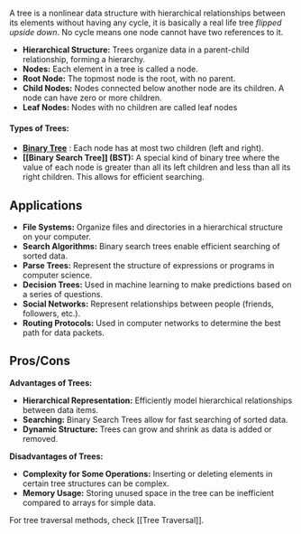 A tree is a nonlinear data structure with hierarchical relationships between its elements without having any cycle, it is basically a real life tree *flipped upside down*. No cycle means one node cannot have two references to it.

* **Hierarchical Structure:** Trees organize data in a parent-child relationship, forming a hierarchy.
* **Nodes:** Each element in a tree is called a node.
* **Root Node:** The topmost node is the root, with no parent.
* **Child Nodes:** Nodes connected below another node are its children. A node can have zero or more children.
* **Leaf Nodes:** Nodes with no children are called leaf nodes

#### **Types of Trees:**

* [**Binary Tree**](Binary%20Tree.md) : Each node has at most two children (left and right).
* **[[Binary Search Tree]] (BST):** A special kind of binary tree where the value of each node is greater than all its left children and less than all its right children. This allows for efficient searching.

## **Applications**

* **File Systems:** Organize files and directories in a hierarchical structure on your computer.
* **Search Algorithms:** Binary search trees enable efficient searching of sorted data.
* **Parse Trees:** Represent the structure of expressions or programs in computer science.
* **Decision Trees:** Used in machine learning to make predictions based on a series of questions.
* **Social Networks:** Represent relationships between people (friends, followers, etc.).
* **Routing Protocols:** Used in computer networks to determine the best path for data packets.

## **Pros/Cons**

**Advantages of Trees:**

* **Hierarchical Representation:** Efficiently model hierarchical relationships between data items.
* **Searching:** Binary Search Trees allow for fast searching of sorted data.
* **Dynamic Structure:** Trees can grow and shrink as data is added or removed.

**Disadvantages of Trees:**

* **Complexity for Some Operations:** Inserting or deleting elements in certain tree structures can be complex.
* **Memory Usage:** Storing unused space in the tree can be inefficient compared to arrays for simple data.

For tree traversal methods, check [[Tree Traversal]].